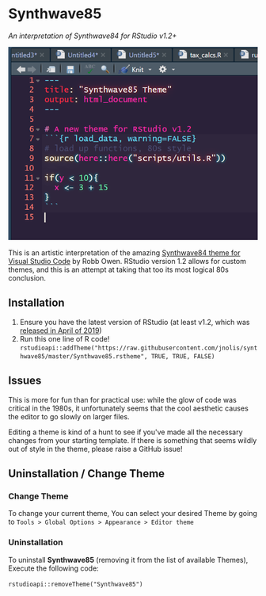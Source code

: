 # Synthwave85
_An interpretation of Synthwave84 for RStudio v1.2+_

![](example.png)

This is an artistic interpretation of the amazing [Synthwave84 theme for Visual Studio Code](https://github.com/robb0wen/synthwave-vscode) by Robb Owen. RStudio version 1.2 allows for custom themes, and this is an attempt at taking that too its most logical 80s conclusion.

## Installation

  1. Ensure you have the latest version of RStudio (at least v1.2, which was [released in April of 2019](https://blog.rstudio.com/2019/04/30/rstudio-1-2-release/))
  2. Run this one line of R code! `rstudioapi::addTheme("https://raw.githubusercontent.com/jnolis/synthwave85/master/Synthwave85.rstheme", TRUE, TRUE, FALSE)`

## Issues

This is more for fun than for practical use: while the glow of code was critical in the 1980s, it unfortunately seems that the cool aesthetic causes the editor to go slowly on larger files.

Editing a theme is kind of a hunt to see if you've made all the necessary changes from your starting template. If there is something that seems wildly out of style in the theme, please raise a GitHub issue!

## Uninstallation / Change Theme

### Change Theme

To change your current theme, You can select your desired Theme by going to `Tools > Global Options > Appearance > Editor theme`

### Uninstallation

To uninstall **Synthwave85** (removing it from the list of available Themes), Execute the following code:

`rstudioapi::removeTheme("Synthwave85")`
